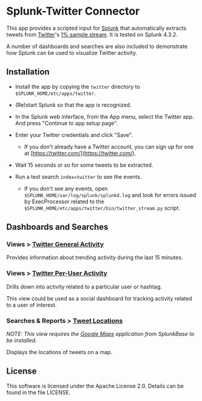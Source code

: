 # Splunk-Twitter Connector

This app provides a scripted input for [Splunk](http://www.splunk.com/) that automatically extracts tweets from [Twitter](https://twitter.com/)'s [1% sample stream](https://dev.twitter.com/docs/api/1/get/statuses/sample). It is tested on Splunk 4.3.2.

A number of dashboards and searches are also included to demonstrate how Splunk can be used to visualize Twitter activity.

## Installation

* Install the app by copying the `twitter` directory to `$SPLUNK_HOME/etc/apps/twitter`.

* (Re)start Splunk so that the app is recognized.

* In the Splunk web interface, from the App menu, select the Twitter app. And press "Continue to app setup page".

* Enter your Twitter credentials and click "Save".
  
  * If you don't already have a Twitter account, you can sign up for one at [https://twitter.com/](https://twitter.com/).

* Wait 15 seconds or so for some tweets to be extracted.

* Run a test search `index=twitter` to see the events.

  * If you don't see any events, open `$SPLUNK_HOME/var/log/splunk/splunkd.log` and look for errors issued by ExecProcessor related to the `$SPLUNK_HOME/etc/apps/twitter/bin/twitter_stream.py` script.

## Dashboards and Searches

### Views > <u>Twitter General Activity</u>

Provides information about trending activity during the last 15 minutes.

### Views > <u>Twitter Per-User Activity</u>

Drills down into activity related to a particular user or hashtag.

This view could be used as a social dashboard for tracking activity related to a user of interest.

### Searches & Reports > <u>Tweet Locations</u>

_NOTE: This view requires the [Google Maps](http://splunk-base.splunk.com/apps/22365/google-maps) application from SplunkBase to be installed._

Displays the locations of tweets on a map.

## License

This software is licensed under the Apache License 2.0.
Details can be found in the file LICENSE.